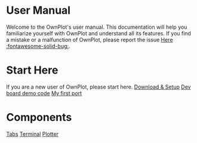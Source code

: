 # User Manual
Welcome to the OwnPlot's user manual. This documentation will help you familiarize yourself with OwnPlot and understand all its features.
If you find a mistake or a malfunction of OwnPlot, please report the issue [Here :fontawesome-solid-bug:](https://github.com/owntech-foundation/OwnPlot/issues/new).

# Start Here
If you are a new user of OwnPlot, please start here.
[Download & Setup](setup.md)
[Dev board demo code](dev-board-demo.md)
[My first port](first-steps.md)

# Components
[Tabs](components/tabs.md)
[Terminal](components/terminal.md)
[Plotter](components/plotter.md)
